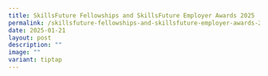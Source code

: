 ```yaml
---
title: SkillsFuture Fellowships and SkillsFuture Employer Awards 2025
permalink: /skillsfuture-fellowships-and-skillsfuture-employer-awards-2025/
date: 2025-01-21
layout: post
description: ""
image: ""
variant: tiptap
---
```

<p></p>